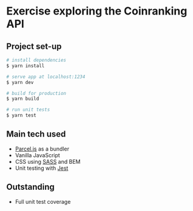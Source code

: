 # Exercise exploring the Coinranking API

## Project set-up

``` bash
# install dependencies
$ yarn install

# serve app at localhost:1234
$ yarn dev

# build for production
$ yarn build

# run unit tests
$ yarn test
```

## Main tech used
* [Parcel.js](https://parceljs.org/) as a bundler
* Vanilla JavaScript
* CSS using [SASS](https://sass-lang.com/) and BEM
* Unit testing with [Jest](https://jestjs.io/)

## Outstanding
* Full unit test coverage
